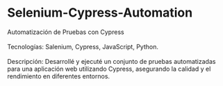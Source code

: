 # Selenium-Cypress-Automation
Automatización de Pruebas con Cypress<br><br>Tecnologías: Salenium, Cypress, JavaScript, Python.<br><br>Descripción: Desarrollé y ejecuté un conjunto de pruebas automatizadas para una aplicación web utilizando Cypress, asegurando la calidad y el rendimiento en diferentes entornos.

